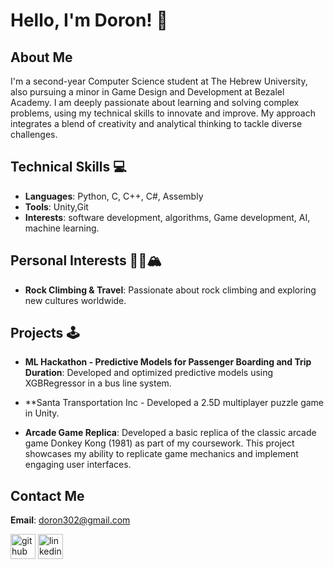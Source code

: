 # Hello, I'm Doron! 👋

## About Me
I'm a second-year Computer Science student at The Hebrew University, also pursuing a minor in Game Design and Development at Bezalel Academy. I am deeply passionate about learning and solving complex problems, using my technical skills to innovate and improve. My approach integrates a blend of creativity and analytical thinking to tackle diverse challenges.

## Technical Skills 💻
- **Languages**: Python, C, C++, C#, Assembly
- **Tools**: Unity,Git
- **Interests**:  software development, algorithms, Game development, AI, machine learning.

## Personal Interests 🧗🏻🏔️
- **Rock Climbing & Travel**: Passionate about rock climbing and exploring new cultures worldwide.

## Projects 🕹️

- **ML Hackathon - Predictive Models for Passenger Boarding and Trip Duration**: Developed and optimized predictive models using XGBRegressor in a bus line system.

- **Santa Transportation Inc -  Developed a 2.5D multiplayer puzzle game in Unity.

- **Arcade Game Replica**: Developed a basic replica of the classic arcade game Donkey Kong (1981) as part of my coursework. This project showcases my ability to replicate game mechanics and implement engaging user interfaces.

## Contact Me
**Email**: doron302@gmail.com

[<img src='https://cdn.jsdelivr.net/npm/simple-icons@3.0.1/icons/github.svg' alt='github' height='40'>](https://github.com/doron302)  [<img src='https://cdn.jsdelivr.net/npm/simple-icons@3.0.1/icons/linkedin.svg' alt='linkedin' height='40'>](https://www.linkedin.com/in/doron-shwartz/)



